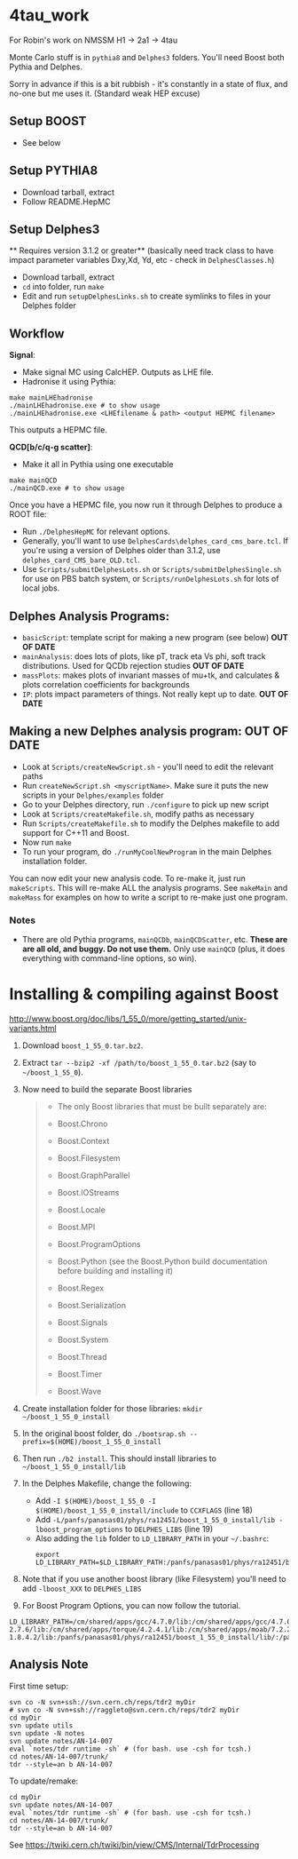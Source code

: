 4tau_work
=========

For Robin's work on NMSSM H1 -> 2a1 -> 4tau

Monte Carlo stuff is in `pythia8` and `Delphes3` folders.
You'll need Boost both Pythia and Delphes.

Sorry in advance if this is a bit rubbish - it's constantly in a state of flux, and no-one but me uses it. (Standard weak HEP excuse)

## Setup BOOST 

- See below

## Setup PYTHIA8

- Download tarball, extract
- Follow README.HepMC

## Setup Delphes3

** Requires version 3.1.2 or greater** (basically need track class to have impact parameter variables Dxy,Xd, Yd, etc - check in `DelphesClasses.h`)

- Download tarball, extract
- `cd` into folder, run `make`
- Edit and run `setupDelphesLinks.sh` to create symlinks to files in your Delphes folder

## Workflow

**Signal**:
- Make signal MC using CalcHEP. Outputs as LHE file.
- Hadronise it using Pythia: 
```
make mainLHEhadronise
./mainLHEhadronise.exe # to show usage
./mainLHEhadronise.exe <LHEfilename & path> <output HEPMC filename>
```
This outputs a HEPMC file.

**QCD[b/c/q-g scatter]**:
- Make it all in Pythia using one executable
```
make mainQCD
./mainQCD.exe # to show usage
```
Once you have a HEPMC file, you now run it through Delphes to produce a ROOT file:
- Run `./DelphesHepMC` for relevant options.
- Generally, you'll want to use `DelphesCards\delphes_card_cms_bare.tcl`. If you're using a version of Delphes older than 3.1.2, use `delphes_card_CMS_bare_OLD.tcl`.
- Use `Scripts/submitDelphesLots.sh` or `Scripts/submitDelphesSingle.sh` for use on PBS batch system, or `Scripts/runDelphesLots.sh` for lots of local jobs.

## Delphes Analysis Programs:
- `basicScript`: template script for making a new program (see below) **OUT OF DATE**
- `mainAnalysis`: does lots of plots, like pT, track eta Vs phi, soft track distributions. Used for QCDb rejection studies **OUT OF DATE**
- `massPlots`: makes plots of invariant masses of mu+tk, and calculates & plots correlation coefficients for backgrounds
- `IP`: plots impact parameters of things. Not really kept up to date. **OUT OF DATE**

## Making a new Delphes analysis program: **OUT OF DATE**
- Look at `Scripts/createNewScript.sh` - you'll need to edit the relevant paths
- Run `createNewScript.sh <myscriptName>`. Make sure it puts the new scripts in your `Delphes/examples` folder
- Go to your Delphes directory, run `./configure` to pick up new script
- Look at `Scripts/createMakefile.sh`, modify paths as necessary
- Run `Scripts/createMakefile.sh` to modify the Delphes makefile to add support for C++11 and Boost.
- Now run `make`
- To run your program, do `./runMyCoolNewProgram` in the main Delphes installation folder.

You can now edit your new analysis code. To re-make it, just run `makeScripts`. This will re-make ALL the analysis programs. See `makeMain` and `makeMass` for examples on how to write a script to re-make just one program.

### Notes

- There are old Pythia programs, `mainQCDb`, `mainQCDScatter`, etc. **These are are all old, and buggy. Do not use them.** Only use `mainQCD` (plus, it does everything with command-line options, so win).


Installing & compiling against Boost
====================================

http://www.boost.org/doc/libs/1_55_0/more/getting_started/unix-variants.html

1. Download `boost_1_55_0.tar.bz2`.
2. Extract `tar --bzip2 -xf /path/to/boost_1_55_0.tar.bz2` (say to `~/boost_1_55_0`).
3. Now need to build the separate Boost libraries 
	>- The only Boost libraries that must be built separately are:
	>
	>
	>- Boost.Chrono
	>- Boost.Context
	>- Boost.Filesystem
	>- Boost.GraphParallel
	>- Boost.IOStreams
	>- Boost.Locale
	>- Boost.MPI
	>- Boost.ProgramOptions
	>- Boost.Python (see the Boost.Python build documentation before building and installing it)
	>- Boost.Regex
	>- Boost.Serialization
	>- Boost.Signals
	>- Boost.System
	>- Boost.Thread
	>- Boost.Timer
	>- Boost.Wave

4. Create installation folder for those libraries: `mkdir ~/boost_1_55_0_install`
5. In the original boost folder, do `./bootsrap.sh --prefix=$(HOME)/boost_1_55_0_install`
6. Then run `./b2 install`. This should install libraries to  `~/boost_1_55_0_install/lib`
7. In the Delphes Makefile, change the following:
	- Add `-I $(HOME)/boost_1_55_0 -I $(HOME)/boost_1_55_0_install/include` to `CCXFLAGS` (line 18)
	- Add `-L/panfs/panasas01/phys/ra12451/boost_1_55_0_install/lib -lboost_program_options` to `DELPHES_LIBS` (line 19)
	- Also adding the `lib` folder to `LD_LIBRARY_PATH` in your `~/.bashrc`:
		```
		export LD_LIBRARY_PATH=$LD_LIBRARY_PATH:/panfs/panasas01/phys/ra12451/boost_1_55_0_install/lib/
		```
8. Note that if you use another boost library (like Filesystem) you'll need to add `-lboost_XXX` to `DELPHES_LIBS`
9. For Boost Program Options, you can now follow the tutorial. 

```
LD_LIBRARY_PATH=/cm/shared/apps/gcc/4.7.0/lib:/cm/shared/apps/gcc/4.7.0/lib64:/cm/shared/languages/Python-2.7.6/lib:/cm/shared/apps/torque/4.2.4.1/lib:/cm/shared/apps/moab/7.2.2/lib:/cm/shared/tools/git-1.8.4.2/lib:/panfs/panasas01/phys/ra12451/boost_1_55_0_install/lib/:/panfs/panasas01/phys/ra12451/root/root/lib/
```

## Analysis Note

First time setup:
```
svn co -N svn+ssh://svn.cern.ch/reps/tdr2 myDir
# svn co -N svn+ssh://raggleto@svn.cern.ch/reps/tdr2 myDir
cd myDir
svn update utils
svn update -N notes
svn update notes/AN-14-007
eval `notes/tdr runtime -sh` # (for bash. use -csh for tcsh.)
cd notes/AN-14-007/trunk/
tdr --style=an b AN-14-007
```

To update/remake:
```
cd myDir
svn update notes/AN-14-007
eval `notes/tdr runtime -sh` # (for bash. use -csh for tcsh.)
cd notes/AN-14-007/trunk/
tdr --style=an b AN-14-007
```

See https://twiki.cern.ch/twiki/bin/view/CMS/Internal/TdrProcessing